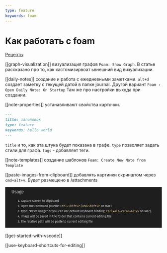 ```yaml
---
type: feature
keywords: foam
---
```

# Как работать с foam

[Рецепты](https://foambubble.github.io/foam/)

[[graph-visualization]] визуализация графов `Foam: Show Graph`. В статье рассказано про то, как кастомизирвоат ьвнешний вид визуализации.

[[daily-notes]] создание и работа с ежедневными заметками. `alt+d` создает заметку с текущей датой в папке journal. Другой вариант `Foam › Open Daily Note: On Startup` Там же про настройки выхода при создании.

[[note-properties]] устанавливают свойства карточки.

```markdown
---
title: заголовок
type: feature
keywords: hello world
---
```

`title` и то, как эта штука будет показана в графе. `type` позволяет задать стили для графа. `tags` - добавляет теги.

[[note-templates]] создание шаблонов `Foam: Create New Note from Template`

[[paste-images-from-clipboard]] добавлять картинки скринштом через `cmd+alt+v`. Будет размещено в /attachments

![img](../attachments/2021-03-28-15-13-43.png)

[[get-started-with-vscode]]

[[use-keyboard-shortcuts-for-editing]]
